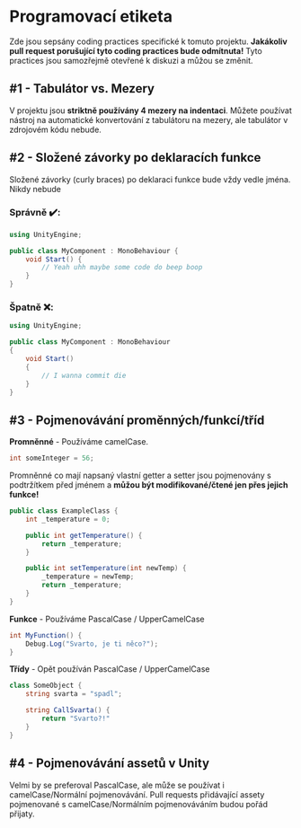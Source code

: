 # Programovací etiketa

Zde jsou sepsány coding practices specifické k tomuto projektu. **Jakákoliv pull request porušující tyto coding practices bude odmítnuta!** Tyto practices jsou samozřejmě otevřené k diskuzi a můžou se změnit.

## \#1 - Tabulátor vs. Mezery

V projektu jsou **striktně používány 4 mezery na indentaci**. Můžete používat nástroj na automatické konvertování z tabulátoru na mezery, ale tabulátor v zdrojovém kódu nebude.

## \#2 - Složené závorky po deklaracích funkce

Složené závorky (curly braces) po deklaraci funkce bude vždy vedle jména. Nikdy nebude 

### Správně ✔️: 
```C#
using UnityEngine;

public class MyComponent : MonoBehaviour {
    void Start() {
        // Yeah uhh maybe some code do beep boop
    }
}
```

### Špatně ❌:
```C#
using UnityEngine;

public class MyComponent : MonoBehaviour
{
    void Start()
    {
        // I wanna commit die
    }
}
```

## \#3 - Pojmenovávání proměnných/funkcí/tříd

**Promněnné** - Používáme camelCase.

```C#
int someInteger = 56;
```

Promněnné co mají napsaný vlastní getter a setter jsou pojmenovány s podtržítkem před jménem a **můžou být modifikované/čtené jen přes jejich funkce!**

```C#
public class ExampleClass {
    int _temperature = 0;

    public int getTemperature() {
        return _temperature;
    }

    public int setTemperature(int newTemp) {
        _temperature = newTemp;
        return _temperature;
    }
}
```


**Funkce** - Používáme PascalCase / UpperCamelCase

```C#
int MyFunction() {
    Debug.Log("Svarto, je ti něco?");
}
```

**Třídy** - Opět používán PascalCase / UpperCamelCase

```C#
class SomeObject {
    string svarta = "spadl";

    string CallSvarta() {
        return "Svarto?!"
    }
}
```

## \#4 - Pojmenovávání assetů v Unity

Velmi by se preferoval PascalCase, ale může se používat i camelCase/Normální pojmenovávání. Pull requests přidávající assety pojmenované s camelCase/Normálním pojmenováváním budou pořád přijaty.
